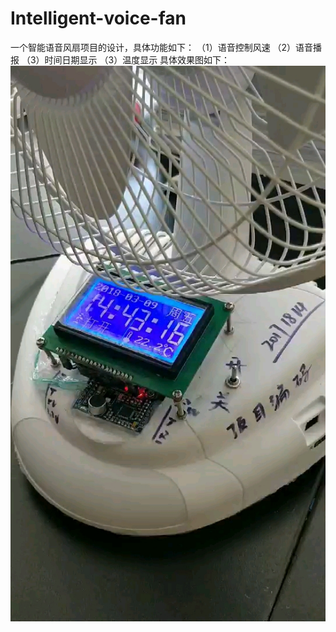 ﻿# Intelligent-voice-fan
一个智能语音风扇项目的设计，具体功能如下：
（1）语音控制风速
（2）语音播报
（3）时间日期显示
（3）温度显示
具体效果图如下：
![运行效果](Eagle.jpg)
